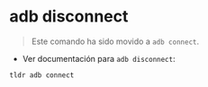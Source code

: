 # adb disconnect

> Este comando ha sido movido a `adb connect`.

- Ver documentación para `adb disconnect`:

`tldr adb connect`
